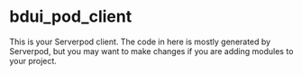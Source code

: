 # bdui_pod_client

This is your Serverpod client. The code in here is mostly generated by
Serverpod, but you may want to make changes if you are adding modules to your
project.
